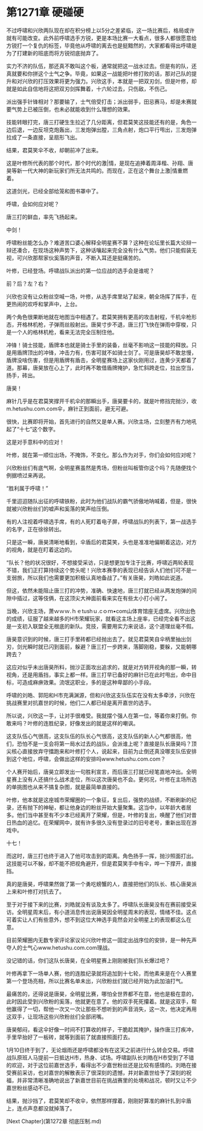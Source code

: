# 第1271章 硬碰硬

不过呼啸和兴欣两队现在却在积分榜上以5分之差紧临，这一场比赛后，格局或许就有可能改变。此外前呼啸选手方锐，更是本场比赛一大看点，很多人都很愿意给方锐打一个复仇的标签，毕竟他从呼啸的离去也是挺黯然的，大家都看得出呼啸是为了打建新的班底而将方锐彻底抛弃了。

实力不济的队伍，那还真不敢叫这个板，通常就把这一战水过去。但是有的队，还真就要和你拼这个士气之争。毕竟，如果这一战能把叶修打败的话，那对己队的提升和对兴欣的打压效果将更为强力。兴欣这手，本就是一把双刃剑，但是叶修，却就是如此自信地将这把双刃剑挥舞着，十六轮过去，只伤敌，不伤己。

派出强手针锋相对？那要输了，士气倍受打击；派出弱手，田忌赛马，却是未赛就要气势上已被压倒，也未必就能收到什么理想的效果。

技能转眼打完，唐三打硬生生拉近了几分距离，但君莫笑这技能还有的是，角色一边后退，一边反坦克炮轰出，三发炮弹出膛，三角点射，炮口平行甩出，三发炮弹拉成了一条直接，呈扇形飞出。

结果，君莫笑伞不收，却朝前冲了出来。

这是叶修所代表的那个时代，那个时代的激|情，是现在追捧着周泽楷、孙翔、唐昊等新一代大神的新玩家们所无法共鸣的。而现在，正在这个舞台上激|情重燃着。

这道剑光，已经全部给笼和图书罩中了。

呼啸，会如何应对呢？

唐三打的鲜血，率先飞扬起来。

中剑！

呼啸粉丝能怎么办？难道苦口婆心解释全明星赛不算？这种在论坛里长篇大论辩一辩还凑合，在现场这种声势下，这种话嚷起来完全没有什么气势。他们只能假装无视，可兴欣那帮家伙奚落的声音，不断入耳还是挺痛苦的。

叶修，已经登场。呼啸战队派出的第一位应战的选手会是谁呢？

前？后？左？右？

兴欣也没有让众粉丝空喊一场，叶修，从选手席里站了起来，朝全场挥了挥手，在更热闹的欢呼和掌声中，上台。

两个角色很果断地就在地图当中相遇了。君莫笑拥有更高的攻击射程，千机伞枪形态，开格林机枪，子弹雨丝般射出。唐昊寸步不退，唐三打飞快在弹雨中穿梭，只是一个人的格林机枪，看来无法完全压制住他。

冲锋！骑士技能，盾牌本也就是骑士手里的装备，丝毫不影响这一技能的释放。只是用盾牌顶出的冲锋，冲击力有，伤害可就不如骑士剑了。可是唐昊却不敢怠慢，盾牌没啥伤害，但是用盾牌有盾击，全明星赛场上这家伙刚用过，连黄少天都着了道。那幕，唐昊放在心上了，此时再不敢借盾牌掩护，急忙斜跨走位，拉出空当，扬手，砖出。

唐昊！

麻针几乎是在君莫笑撑开千机伞的那瞬出手，唐昊要卡的，就是叶修挡完抛沙，收m.hetushu.com.com伞，麻针正到面前，避无可避。

很快，比赛即将开始，首先进行的自然又是单人赛。兴欣主场，立刻整齐有力地吼起了“十七”这个数字。

这是对手意料中的应对！

叶修，就在第一顺位出场，不掩饰，不变化。那么作为对手，你们会如何应对呢？

兴欣粉丝们有底气啊，全明星赛虽然是秀场，但粉丝叫板管你这个吗？先随便找个例据喷过来再说。

“胜利属于呼啸！”

千里迢迢随队出征的呼啸铁粉，此时为他们战队的霸气骄傲地呐喊着，但是，很快就被兴欣粉丝们的嘘声和奚落的笑声给压倒。

有的人注视着呼啸选手席，有的人死盯着电子屏，呼啸战队的列表下，第一战选手的名字，正在徐徐转出。

只是这一瞬，唐昊清晰地看到，伞盾后的君莫笑，头也是准准地偏朝着这边，对方的视角，就是在盯着这边的。

“队长？他的状况很好，不想接受采访，只是想更加专注于比赛，呼啸近两轮表现不错，我们正打算持续这个势头呢！兴欣本赛季的表现已经告诉人们他们可不是一支弱旅，所以我们也需要更加积极认真地备战了。”有关唐昊，刘皓如此说道。

但这，依然未能阻止唐三打的冲势，准确、快速地，唐三打就已经从两发炮弹的间隙中插过，这等伎俩，在这顶尖大神面前看来实在有些太小打小闹了。

当晚，兴欣主场，萧ｗｗｗ.ｈｅtushｕ.cｏｍ•com山体育馆座无虚席。兴欣出色的成绩，征服了越来越多的H市荣耀玩家，就看这主场上座率，已经完全看不出这是一支初入联盟全无根底的新队。竞技，需要用实力来说话，这个道理丝毫不假。

唐昊意识到的时候，唐三打手里砖都已经抛出去了。就见君莫笑自伞柄里抽出剑刃，剑光瞬时就已闪到面前，躲避？唐三打一步跨来，落脚刚稳，要躲，又能朝哪跨去？

这应对似乎未出唐昊所料，抛沙正面攻出追求的，就是对方转开视角的那一瞬，转视角，还是用盾挡，事实上都一样。唐三打早已备好的麻针已在此时甩出，命中目标，可造成麻痹效果。流氓这职业，多的是这种卑鄙的小手段。

呼啸的刘皓、郭阳和H市充满渊源，但和兴欣这支队伍实在没有太多牵涉，兴欣在挑战赛里对抗嘉世的时候，他们二人都已经是离开嘉世的选手。

所以说，兴欣这一手，让对手很难受。我就摆个强人在第一位，等着你来打倒。你敢来吗？叶修的连胜纪录，好像发出的就是这样的嘲讽。

这支队伍心气很高，这支队伍的队长心气很高，这支队伍的新人心气都很高，他们，恐怕不是一支会将第一局水过去的战队，会派谁上呢？直接是队长唐昊吗？顶尖核心直接放弃守擂跑来和叶修打个人，说起来，目前为止倒还真没哪支队伍安排到这个地位，呼啸，会做出这样的安排吗www.hetushu.com.com？

个人赛开始后，唐昊立即发出一句胜利宣言，而后唐三打就已经笔直地冲出。全明星赛上没有人还搞什么战术走位，所以这次唐昊也不会。更何况，叶修在主场所选的单挑图也从来不搞复杂图，就是最简单直接的。

叶修，他本就是这座城市荣耀圈的一个象征，复出后，强势的战绩，不断刷新的纪录，还有抛下的神秘，都让他身边的粉丝开始大量聚集。这当中，以年龄大者居多。他们当中甚至有不少本已经离开了荣耀，但是，叶修的复出，唤醒了他们对昔日热血的追忆。在荣耀网中，就有许多很久没有登录过的旧号老号，重新出现在游戏中。

十七！

而这时，唐三打也终于进入了他可攻击到的距离。角色扬手一挥，抛沙照面打出。这技能可以不躲，却不能不把视角避开，但是君莫笑手中有伞，哗一下撑开，直接挡。

真的是唐昊，呼啸果然做了第一个勇吃螃蟹的人，直接把他们的队长、核心唐昊派上来和叶修打对抗去了。

至于对于接下来的比赛，刘皓就没有谈及太多了。呼啸队长唐昊没有在赛前接受采访。全明星周末后，有小道消息传出说唐昊因全明星周末的表现，情绪不佳。这点可着实让人们有些意外，想不到这位大神选手竟然会对全明星上的表现都这么在意。

目前荣耀圈内无数专家评论家议论兴欣叶修这一固定出战序位的安排，是一种先声夺人的士气心www.hetushu.com.com理战。

没记错的话，你们这队长唐昊，在全明星赛上刚刚被我们队长爆过吧？

叶修再拿下一场单人赛，他的连胜纪录就将追加到十七轮，而他素来是在个人赛里第一个登场亮相，所以比赛名单未出，兴欣粉丝们就已经开始为此加油打气。

最痛苦的，还得说是唐昊，全明星比赛，哪怕全世界都不在意，他也是极在意的，此时因此受到兴欣粉的奚落，他就更在意了。他的双手死死攥着。就是这双手，帮他赢得了一切，帮他一次又一次让那些不想听到的声音消失，这一次，他决定再用这双手，让现场这些兴欣粉丝们全部闭嘴。

唐昊郁闷，看这伞好像一时间不打算收的样子，干脆趁其掩护，操作唐三打疾冲，手里早抬好了一板砖，就等到面前了就直接照面打去。

1月10日终于到了，无论烟雨还是呼啸都没有在这天之前进行什么转会交易。呼啸战队原班人马提前一日抵达H市，热身、试场。呼啸副队长刘皓在H市受到了不错的欢迎，对于这位前嘉世选手，看得出不少嘉世粉丝还是比较有感情的。刘皓在接受赛前采访，也对嘉世的解散表示了很深刻的遗憾，并对新嘉世给予了深刻的祝福，并非常清晰准确地说出了新嘉世目前在挑战赛里的处境和战况，顿时又让不少嘉世粉丝感动不已。

结果，抛沙挡了，君莫笑却不收伞，依然那样撑着，刚刚好算准的麻针扎到伞盾上，连点声息都没就掉落了。



[Next Chapter](第1272章 彻底压制.md)
